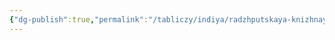 ```yaml
---
{"dg-publish":true,"permalink":"/tabliczy/indiya/radzhputskaya-knizhnaya-miniatyura/","dgPassFrontmatter":true}
---
```



